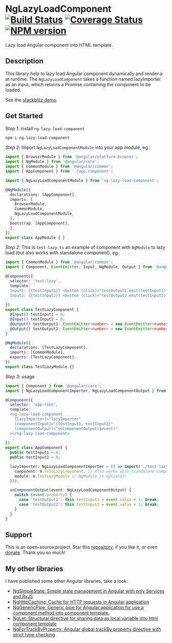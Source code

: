 # NgLazyLoadComponent [![Build Status](https://app.travis-ci.com/nigrosimone/ng-lazy-load-component.svg?branch=main)](https://app.travis-ci.com/nigrosimone/ng-lazy-load-component) [![Coverage Status](https://coveralls.io/repos/github/nigrosimone/ng-lazy-load-component/badge.svg?branch=main)](https://coveralls.io/github/nigrosimone/ng-lazy-load-component?branch=main) [![NPM version](https://img.shields.io/npm/v/ng-lazy-load-component.svg)](https://www.npmjs.com/package/ng-lazy-load-component)

Lazy load Angular component into HTML template.

## Description

This library help to lazy load Angular component dynamically and render a at runtime. The `NgLazyLoadComponent` takes a function named lazyImporter as an input, which returns a Promise containing the component to be loaded.

See the [stackblitz demo](https://stackblitz.com/edit/demo-ng-lazy-load-component?file=src%2Fapp%2Fapp.component.ts).


## Get Started

*Step 1*: install `ng-lazy-load-component`

```bash
npm i ng-lazy-load-component
```

*Step 2*: Import `NgLazyLoadComponentModule` into your app module, eg.:

```ts
import { BrowserModule } from '@angular/platform-browser';
import { NgModule } from '@angular/core';
import { CommonModule } from '@angular/common';
import { AppComponent } from './app.component';

import { NgLazyLoadComponentModule } from 'ng-lazy-load-component';

@NgModule({
  declarations: [AppComponent],
  imports: [
    BrowserModule,
    CommonModule,
    NgLazyLoadComponentModule,
  ],
  bootstrap: [AppComponent],
  ],
})
export class AppModule { }
```

*Step 2*: This is `test-lazy.ts` an example of component with `NgModule` to lazy load (but also works with standalone component), eg.:

```ts
import { CommonModule } from '@angular/common';
import { Component, EventEmitter, Input, NgModule, Output } from '@angular/core';

@Component({
  selector: 'test-lazy',
  template: `
  Input1: {{testInput1}} <button (click)="testOutput1.emit(testInput1)">Output1</button><br />
  Input2: {{testInput2}} <button (click)="testOutput2.emit(testInput2)">Output2</button>
  `
})
export class TestLazyComponent {
  @Input() testInput1 = 0;
  @Input() testInput2 = 0;
  @Output() testOutput1: EventEmitter<number> = new EventEmitter<number>();
  @Output() testOutput2: EventEmitter<number> = new EventEmitter<number>();
}

@NgModule({
  declarations: [TestLazyComponent],
  imports: [CommonModule],
  exports: [TestLazyComponent],
})
export class TestLazyModule {}
```

*Step 3*: usage

```ts
import { Component } from '@angular/core';
import { NgLazyLoadComponentImporter, NgLazyLoadComponentOutput } from 'ng-lazy-load-component';

@Component({
  selector: 'app-root',
  template: `
  <ng-lazy-load-component 
    [lazyImporter]="lazyImporter" 
    [componentInput]="{testInput1, testInput2}" 
    (componentOutput)="onComponentOutput($event)"
  ></ng-lazy-load-component>
  `,
})
export class AppComponent {
  public testInput1 = 0;
  public testInput2 = 0;

  lazyImporter: NgLazyLoadComponentImporter = () => import('./test-lazy').then((m) => ({
    component: m.TestLazyComponent, // Also works with standalone component
    module: m.TestLazyModule // NgModule is optional!
  }));

  onComponentOutput(event: NgLazyLoadComponentOutput) {
    switch (event.property) {
      case 'testOutput1': this.testInput1 = event.value + 1; break;
      case 'testOutput2': this.testInput2 = event.value + 1; break;
    }
  }
}
```

## Support

This is an open-source project. Star this [repository](https://github.com/nigrosimone/ng-lazy-load-component), if you like it, or even [donate](https://www.paypal.com/paypalme/snwp). Thank you so much! 

## My other libraries

I have published some other Angular libraries, take a look:

 - [NgSimpleState: Simple state management in Angular with only Services and RxJS](https://www.npmjs.com/package/ng-simple-state)
 - [NgHttpCaching: Cache for HTTP requests in Angular application](https://www.npmjs.com/package/ng-http-caching)
 - [NgGenericPipe: Generic pipe for Angular application for use a component method into component template.](https://www.npmjs.com/package/ng-generic-pipe)
 - [NgLet: Structural directive for sharing data as local variable into html component template](https://www.npmjs.com/package/ng-let)
 - [NgForTrackByProperty: Angular global trackBy property directive with strict type checking](https://www.npmjs.com/package/ng-for-track-by-property)

